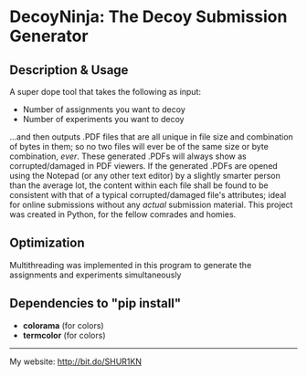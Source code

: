 # DecoyNinja: The Decoy Submission Generator
## Description & Usage
A super dope tool that takes the following as input:

- Number of assignments you want to decoy
- Number of experiments you want to decoy

...and then outputs .PDF files that are all unique in file size and combination of bytes in them; so no two files will ever be of the same size or byte combination, *ever*. These generated .PDFs will always show as corrupted/damaged in PDF viewers. If the generated .PDFs are opened using the Notepad (or any other text editor) by a slightly smarter person than the average lot, the content within each file shall be found to be consistent with that of a typical corrupted/damaged file's attributes; ideal for online submissions without any *actual* submission material. This project was created in Python, for the fellow comrades and homies.

## Optimization
Multithreading was implemented in this program to generate the assignments and experiments simultaneously

## Dependencies to "pip install"

- **colorama** (for colors)
- **termcolor** (for colors)

------------

My website: http://bit.do/SHUR1KN
